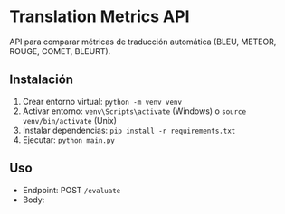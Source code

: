 # Translation Metrics API

API para comparar métricas de traducción automática (BLEU, METEOR, ROUGE, COMET, BLEURT).

## Instalación
1. Crear entorno virtual: `python -m venv venv`
2. Activar entorno: `venv\Scripts\activate` (Windows) o `source venv/bin/activate` (Unix)
3. Instalar dependencias: `pip install -r requirements.txt`
4. Ejecutar: `python main.py`

## Uso
- Endpoint: POST `/evaluate`
- Body:
```json


